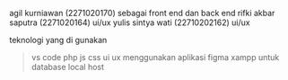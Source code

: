 agil kurniawan (2271020170) sebagai front end dan back end
rifki akbar saputra (2271020164) ui/ux
yulis sintya wati (22710202162) ui/ux

teknologi yang di gunakan 
>vs code
>php
>js
>css
>ui ux menggunakan aplikasi figma
>xampp untuk database local host
